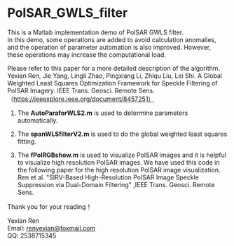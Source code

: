 # PolSAR_GWLS_filter
This is a Matlab implementation demo of PolSAR GWLS filter.  
In this demo, some operations are added to avoid calculation anomalies, and the operation of parameter automation is also improved. However, these operations may increase the computational load.  

Please refer to this paper for a more detailed description of the algorithm. Yexian Ren, Jie Yang, Lingli Zhao, Pingxiang Li, Zhiqu Liu, Lei Shi. A Global Weighted Least Squares Optimization Framework for Speckle Filtering of PolSAR Imagery. IEEE Trans. Geosci. Remote Sens. （https://ieeexplore.ieee.org/document/8457251）  

1. The **AutoParaforWLS2.m** is used to determine parameters automatically.  

2. The **spanWLSfilterV2.m** is used to do the global weighted least squares fitting.  

3. The **fPolRGBshow.m** is used to visualize PolSAR images and it is helpful to visualize high resolution PolSAR images. We have used this code in the following paper for the high resolution PolSAR image visualization.   
Ren et al. "SIRV-Based High-Resolution PolSAR Image Speckle Suppression via Dual-Domain Filtering" ,IEEE Trans. Geosci. Remote Sens.

Thank you for your reading！  


Yexian Ren  
Email: renyexian@foxmail.com  
QQ: 2538715345  
